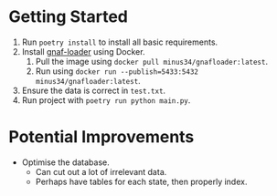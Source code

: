 # Getting Started

1. Run `poetry install` to install all basic requirements.
2. Install [gnaf-loader](https://github.com/minus34/gnaf-loader) using Docker.
   1. Pull the image using `docker pull minus34/gnafloader:latest`.
   2. Run using `docker run --publish=5433:5432 minus34/gnafloader:latest`.
3. Ensure the data is correct in `test.txt`.
4. Run project with `poetry run python main.py`.

# Potential Improvements

- Optimise the database.
  - Can cut out a lot of irrelevant data.
  - Perhaps have tables for each state, then properly index.
